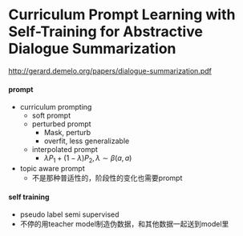 # Curriculum Prompt Learning with Self-Training for Abstractive Dialogue Summarization

http://gerard.demelo.org/papers/dialogue-summarization.pdf

#### prompt

* curriculum prompting
  * soft prompt
  * perturbed prompt
    * Mask, perturb
    * overfit, less generalizable
  * interpolated prompt
    * $\lambda P_1+(1-\lambda)P_2,\lambda \sim \beta(a,a)$
* topic aware prompt
  * 不是那种普适性的，阶段性的变化也需要prompt

#### self training

* pseudo label semi supervised 
* 不停的用teacher model制造伪数据，和其他数据一起送到model里
